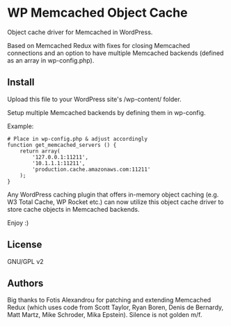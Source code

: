 # WP Memcached Object Cache
Object cache driver for Memcached in WordPress.

Based on Memcached Redux with fixes for closing Memcached connections and an option to have multiple Memcached backends (defined as an array in wp-config.php).

## Install
Upload this file to your WordPress site's /wp-content/ folder.

Setup multiple Memcached backends by defining them in wp-config.

Example:
```
# Place in wp-config.php & adjust accordingly
function get_memcached_servers () {
    return array(
        '127.0.0.1:11211',
        '10.1.1.1:11211',
        'production.cache.amazonaws.com:11211'
    );
}
```

Any WordPress caching plugin that offers in-memory object caching (e.g. W3 Total Cache, WP Rocket etc.) can now utilize this object cache driver to store cache objects in Memcached backends.

Enjoy :)

## License
GNU/GPL v2

## Authors
Big thanks to Fotis Alexandrou for patching and extending Memcached Redux (which uses code from Scott Taylor, Ryan Boren, Denis de Bernardy, Matt Martz, Mike Schroder, Mika Epstein). Silence is not golden m/f.
